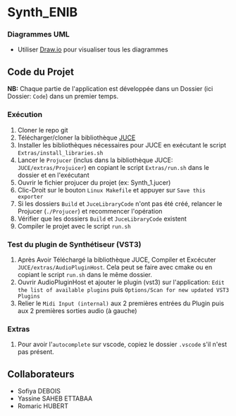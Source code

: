 # Synth_ENIB

### Diagrammes UML
* Utiliser [Draw.io](https://apps.diagrams.net) pour visualiser tous les diagrammes


## Code du Projet
**NB:** Chaque partie de l'application est développée dans un Dossier (ici Dossier: `Code`) dans un premier temps.

### Exécution
1. Cloner le repo git
1. Télécharger/cloner la bibliothèque [JUCE](https://github.com/juce-framework/JUCE.git)
1. Installer les bibliothèques nécessaires pour JUCE en exécutant le script `Extras/install_libraries.sh`
1. Lancer le `Projucer` (inclus dans la bibliothèque JUCE: `JUCE/extras/Projuicer`) en copiant le script `Extras/run.sh` dans le dossier et en l'exécutant
1. Ouvrir le fichier projucer du projet (ex: Synth_1.jucer)
1. Clic-Droit sur le bouton `Linux Makefile` et appuyer sur `Save this exporter`
1. Si les dossiers `Build` et `JuceLibraryCode` n'ont pas été créé, relancer le Projucer (`./Projucer`) et recommencer l'opération
1. Vérifier que les dossiers `Build` et `JuceLibraryCode` existent
1. Compiler le projet avec le script `run.sh`
   

### Test du plugin de Synthétiseur (VST3)
1. Après Avoir Téléchargé la bibliothèque JUCE, Compiler et Excécuter `JUCE/extras/AudioPluginHost`. Cela peut se faire avec cmake ou en copiant le script `run.sh` dans le même dossier.
1. Ouvrir AudioPluginHost et ajouter le plugin (vst3) sur l'application: `Edit the list of available plugins` puis `Options/Scan for new updated VST3 Plugins`
1. Relier le `Midi Input (internal)` aux 2 premières entrées du Plugin puis aux 2 premières sorties audio (à gauche)


### Extras
1. Pour avoir l'`autocomplete` sur vscode, copiez le dossier `.vscode` s'il n'est pas présent.



## Collaborateurs
* Sofiya DEBOIS
* Yassine SAHEB ETTABAA
* Romaric HUBERT
